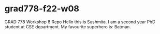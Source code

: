 # grad778-f22-w08
GRAD 778 Workshop 8 Repo
Hello this is Sushmita. I am a second year PhD student at CSE department. 
My favourite superhero is: Batman.
